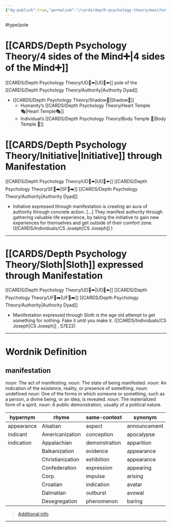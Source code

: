 ```yaml
---
{"dg-publish":true,"permalink":"/cards/depth-psychology-theory/manifestation/","created":"2022-12-31T17:42:57.181+01:00","updated":"2023-05-27T15:36:22.645+02:00"}
---
```


#type/pole 

# [[CARDS/Depth Psychology Theory/4 sides of the Mind➕\|4 sides of the Mind➕]] 
[[CARDS/Depth Psychology Theory/UD👤⬅️\|UD👤⬅️]] pole of the [[CARDS/Depth Psychology Theory/Authority\|Authority Dyad]] 
- [[CARDS/Depth Psychology Theory/Shadow👥\|Shadow👥]] 
	- Humanity’s [[CARDS/Depth Psychology Theory/Heart Temple🎭\|Heart Temple🎭]] 
	- Individual’s [[CARDS/Depth Psychology Theory/Body Temple 🌳\|Body Temple 🌳]]  

# [[CARDS/Depth Psychology Theory/Initiative\|Initiative]] through Manifestation 
[[CARDS/Depth Psychology Theory/UD👤⬅️\|UD👤⬅️]] [[CARDS/Depth Psychology Theory/SF🤸➡️\|SF🤸➡️]]  [[CARDS/Depth Psychology Theory/Authority\|Authority Dyad]] 

<div class="transclusion internal-embed is-loaded"><div class="markdown-embed">



- Initiative expressed through manifestation is creating an aura of authority through concrete action. […] They manifest authority through gathering valuable life experience, by taking the initiative to gain new experiences for themselves and get outside of their comfort zone. ([[CARDS/Individuals/CS Joseph\|CS Joseph]] ) 

</div></div>


---
# [[CARDS/Depth Psychology Theory/Sloth\|Sloth]] expressed through Manifestation
[[CARDS/Depth Psychology Theory/UD👤⬅️\|UD👤⬅️]] [[CARDS/Depth Psychology Theory/UF👤➡️\|UF👤➡️]] [[CARDS/Depth Psychology Theory/Authority\|Authority Dyad]] 

<div class="transclusion internal-embed is-loaded"><div class="markdown-embed">



- Manifestation expressed through Sloth is the age old attempt to get something for nothing. Fake it until you make it. ([[CARDS/Individuals/CS Joseph\|CS Joseph]] , S7E22) 

</div></div>


---
# Wordnik Definition
## manifestation
*noun*: The act of manifesting.
*noun*: The state of being manifested.
*noun*: An indication of the existence, reality, or presence of something.
*noun*: undefined
*noun*: One of the forms in which someone or something, such as a person, a divine being, or an idea, is revealed.
*noun*: The materialized form of a spirit.
*noun*: A public demonstration, usually of a political nature.

| hypernym |rhyme |same-context |synonym |
| --- | --- | --- | --- |
| appearance | Alsatian | aspect | announcement |
| indicant | Americanization | conception | apocalypse |
| indication | Appalachian | demonstration | apparition |
|  | Balkanization | evidence | appearance |
|  | Christianization | exhibition | appearance |
|  | Confederation | expression | appearing |
|  | Corp. | impulse | arising |
|  | Croatian | indication | avatar |
|  | Dalmatian | outburst | avowal |
|  | Desegregation | phenomenon | baring |

> [Additional info](https://www.wordnik.com/words/manifestation)
---
